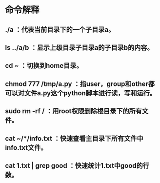 
# 命令解释
## ./a ：代表当前目录下的一个子目录a。
## ls ../a/b ：显示上级目录子目录a的子目录b的内容。
## cd ~ ：切换到home目录。
## chmod 777 /tmp/a.py ：指user，group和other都可以对文件a.py这个python脚本进行读，写和运行。
## sudo rm -rf / ：用root权限删除根目录下的所有文件。
## cat ~/*/info.txt ：快速查看主目录下所有文件中info.txt文件。
## cat 1.txt | grep good ：快速统计1.txt中good的行数。
